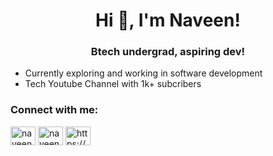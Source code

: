 <h1 align="center">Hi 👋, I'm Naveen!</h1>
<h3 align="center">Btech undergrad, aspiring dev!</h3>

- Currently exploring and working in software development
- Tech Youtube Channel with 1k+ subcribers

<h3 align="left">Connect with me:</h3>
<p align="left">
<a href="https://twitter.com/naveenfu" target="blank"><img align="center" src="https://raw.githubusercontent.com/rahuldkjain/github-profile-readme-generator/master/src/images/icons/Social/twitter.svg" alt="naveenfu" height="30" width="40" /></a>
<a href="https://linkedin.com/in/naveendewangan" target="blank"><img align="center" src="https://raw.githubusercontent.com/rahuldkjain/github-profile-readme-generator/master/src/images/icons/Social/linked-in-alt.svg" alt="naveendewangan" height="30" width="40" /></a>
<a href="https://www.youtube.com/c/https://www.youtube.com/channel/uce-zp2jlpm1zd6iz8aqespq" target="blank"><img align="center" src="https://raw.githubusercontent.com/rahuldkjain/github-profile-readme-generator/master/src/images/icons/Social/youtube.svg" alt="https://www.youtube.com/channel/uce-zp2jlpm1zd6iz8aqespq" height="30" width="40" /></a>

</p>
